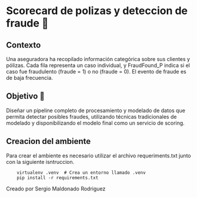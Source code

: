# **Scorecard de polizas y deteccion de fraude** 💸

## Contexto 

Una aseguradora ha recopilado información categórica sobre sus clientes y pólizas. Cada fila representa un caso individual, y FraudFound_P indica si el caso fue fraudulento (fraude = 1) o no (fraude = 0). El evento de fraude es de baja frecuencia.

## Objetivo 💢

Diseñar un pipeline completo de procesamiento y modelado de datos que permita detectar posibles fraudes, utilizando técnicas tradicionales de modelado y disponibilizando el modelo final como un servicio de scoring.

## Creacion del ambiente
Para crear el ambiente es necesario utilizar el archivo requeriments.txt junto con la siguiente isntruccion.
```
    virtualenv .venv  # Crea un entorno llamado .venv
    pip install -r requirements.txt
```
Creado por Sergio Maldonado Rodriguez
